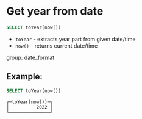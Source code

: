 # Get year from date

```sql
SELECT toYear(now())
```

- `toYear` - extracts year part from given date/time
- `now()` - returns current date/time

group: date_format

## Example: 
```sql
SELECT toYear(now())
```
```
┌─toYear(now())─┐
│          2022 │
└───────────────┘
```

